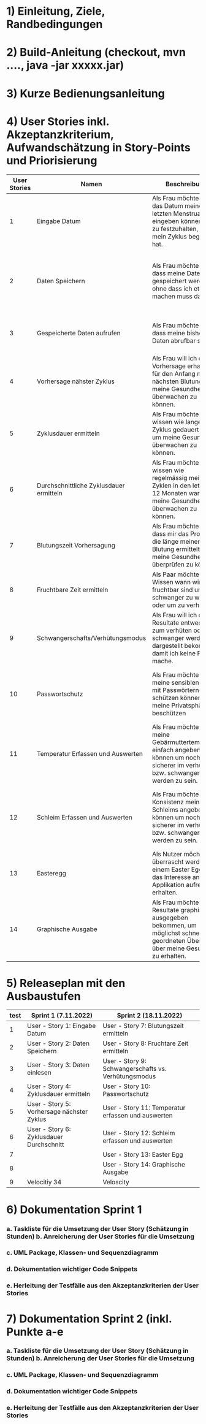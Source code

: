# 1) Einleitung, Ziele, Randbedingungen
# 2) Build-Anleitung (checkout, mvn ...., java -jar xxxxx.jar)
# 3) Kurze Bedienungsanleitung
# 4) User Stories inkl. Akzeptanzkriterium, Aufwandschätzung in Story-Points und Priorisierung
|User Stories|Namen|Beschreibung|Priorität|Story Points|Akzeptanzkriterien|
|----------|----------|----------|----------|----------|----------|
|1|Eingabe Datum|Als Frau möchte ich das Datum meiner letzten Menstruation eingeben können um zu festzuhalten, wann mein Zyklus begonnen hat.|1|3|Das Datum der letzten Menstruation kann eingeben werden.|
|2|Daten Speichern|Als Frau möchte ich, dass meine Daten gespeichert werden, ohne dass ich etwas machen muss dafür.|1|8|Die eingebenen Daten werde abgespeichert und auch sind nach erneutem schliessen/öffnen des Programms noch gespeichert.|
|3|Gespeicherte Daten aufrufen|Als Frau möchte ich, dass meine bisherigen Daten abrufbar sind|1|8|Die Daten können bis maximal ein Jahr in die Vergangenheit angezeigt werden.|
|4|Vorhersage nähster Zyklus|Als Frau will ich eine Vorhersage erhalten für den Anfang meiner nächsten Blutung, um meine Gesundheit überwachen zu können.|2|5|Es wird eine Vorhersage bezüglich des nächsten Blutung ausgegeben.|
|5|Zyklusdauer ermitteln|Als Frau möchte ich wissen wie lange mein Zyklus gedauert hat, um meine Gesundheit überwachen zu können.|2|5|Die Zyklusdauer wird ausgeben und dynamisch an den Benutzer, nach einer Vorlaufphase, angepasst.|
|6|Durchschnittliche Zyklusdauer ermitteln|Als Frau möchte ich wissen wie regelmässig meine Zyklen in den letzten 12 Monaten waren, um meine Gesundheit überwachen zu können.|2|5|Die durschnittliche Zyklusdauer kann berechnet werden und wird dem User angezeigt.|
|7|Blutungszeit Vorhersagung|Als Frau möchte ich, dass mir das Programm die länge meiner Blutung ermittelt um meine Gesundheit überprüfen zu können.|3|5|Die Blutungszeit kann geschätzt und ausgeben werden.|
|8|Fruchtbare Zeit ermitteln|Als Paar möchten wir Wissen wann wir fruchtbar sind um schwanger zu werden oder um zu verhüten.|3|8|Die Zeit, in welcher die Frau Fruchtbar ist, kann ermittelt werden.|
|9|Schwangerschafts/Verhütungsmodus|Als Frau will ich die Resultate entweder zum verhüten oder schwanger werden dargestellt bekommen, damit ich keine Fehler mache.|3|8|Eingabemöglichkeit ob ein Kind erwünscht wird oder nicht. Die Ausgabe wird dementsprechend angepasst.|
|10|Passwortschutz|Als Frau möchte ich meine sensiblen Daten mit Passwörtern schützen können, um meine Privatsphäre zu beschützen|1|13|Daten werden in einem Schreibgeschützten File abgesichert und sind ohne passwort nicht lesbar|
|11|Temperatur Erfassen und Auswerten|Als Frau möchte ich meine Gebärmuttertemperatur einfach angeben können um noch sicherer im verhüten bzw. schwanger werden zu sein.|3|5|Eingabefeld für die Körpertemperatur. Die daten werden gespeichert, können eingelesen und bearbeitet werden|
|12|Schleim Erfassen und Auswerten|Als Frau möchte ich die Konsistenz meines Schleims angeben können um noch sicherer im verhüten bzw. schwanger werden zu sein.|3|8|Dropdown menu zur beschreibung vom Schleim. Die daten werden gespeichert, können eingelesen werden und bearbeitet|
|13|Easteregg|Als Nutzer möchte ich überrascht werden mit einem Easter Egg, um das Interesse an der Applikation aufrecht zu erhalten.|3|13|Ein Kunde wird überrascht.|
|14|Graphische Ausgabe|Als Frau möchte ich die Resultate graphisch ausgegeben bekommen, um möglichst schnell einen geordneten Überblick über meine Gesundheit zu erhalten.|3|20|Alle Informationen werden Ansprechend und Übersichtlich angegeben. Die Benutzung verläuft intuitiv und wird simpel gehalten|

# 5) Releaseplan mit den Ausbaustufen
| test                                        | Sprint 1 (7.11.2022)                 | Sprint 2  (18.11.2022)                                       
|-------------------------------------------|--------------------------------------|--------------------------------------------------
 1                                         |User - Story 1: Eingabe Datum         | User - Story 7: Blutungszeit ermitteln
2 |User - Story 2: Daten Speichern       | User - Story 8: Fruchtare Zeit ermitteln
3 |User - Story 3: Daten einlesen        | User - Story 9: Schwangerschafts vs. Verhütungsmodus
 4 |User - Story 4: Zyklusdauer ermitteln | User - Story 10: Passwortschutz
 5 |User - Story 5: Vorhersage nächster Zyklus | User - Story 11: Temperatur erfassen und auswerten
 6 |User - Story 6: Zyklusdauer Durchschnitt | User - Story 12: Schleim erfassen und auswerten
 7 |                                      | User - Story 13: Easter Egg
 8 |                                      | User - Story 14: Graphische Ausgabe
9 | Velocitiy 34 | Veloscity |

# 6) Dokumentation Sprint 1
### a. Taskliste für die Umsetzung der User Story (Schätzung in Stunden) b. Anreicherung der User Stories für die Umsetzung
### c. UML Package, Klassen- und Sequenzdiagramm
### d. Dokumentation wichtiger Code Snippets
### e. Herleitung der Testfälle aus den Akzeptanzkriterien der User Stories
# 7) Dokumentation Sprint 2 (inkl. Punkte a-e
### a. Taskliste für die Umsetzung der User Story (Schätzung in Stunden) b. Anreicherung der User Stories für die Umsetzung
### c. UML Package, Klassen- und Sequenzdiagramm
### d. Dokumentation wichtiger Code Snippets
### e. Herleitung der Testfälle aus den Akzeptanzkriterien der User Stories
